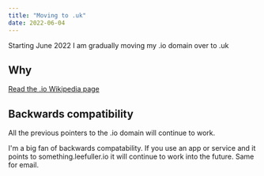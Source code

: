 ```yaml
---
title: "Moving to .uk"
date: 2022-06-04
---
```

Starting June 2022 I am gradually moving my .io domain over to .uk

## Why

[Read the .io Wikipedia page](https://en.wikipedia.org/wiki/.io)

## Backwards compatibility

All the previous pointers to the .io domain will continue to work.

I'm a big fan of backwards compatability. If you use an app or service and it points to something.leefuller.io it will continue to work into the future. Same for email.
